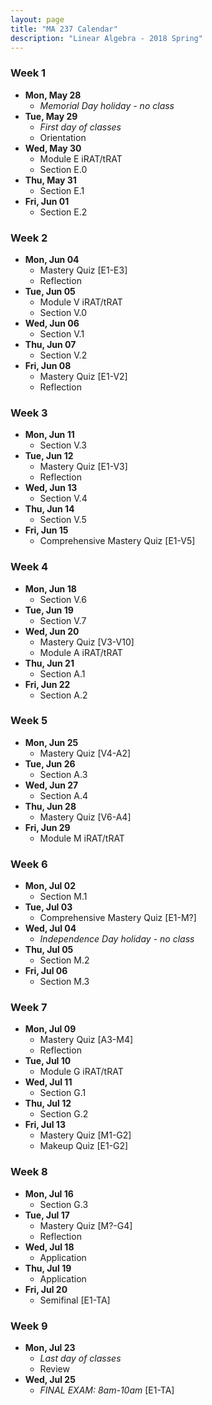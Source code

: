 ```yaml
---
layout: page
title: "MA 237 Calendar"
description: "Linear Algebra - 2018 Spring"
---
```


### Week 1

- **Mon, May 28**
    - *Memorial Day holiday - no class*
- **Tue, May 29**
    - *First day of classes*
    - Orientation
- **Wed, May 30**
    - Module E iRAT/tRAT
    - Section E.0
- **Thu, May 31**
    - Section E.1
- **Fri, Jun 01**
    - Section E.2

### Week 2

- **Mon, Jun 04**
  - Mastery Quiz [E1-E3]
  - Reflection
- **Tue, Jun 05**
  - Module V iRAT/tRAT
  - Section V.0
- **Wed, Jun 06**
  - Section V.1
- **Thu, Jun 07**
  - Section V.2
- **Fri, Jun 08**
  - Mastery Quiz [E1-V2]
  - Reflection

### Week 3

- **Mon, Jun 11**
  - Section V.3
- **Tue, Jun 12**
  - Mastery Quiz [E1-V3]
  - Reflection
- **Wed, Jun 13**
  - Section V.4
- **Thu, Jun 14**
  - Section V.5
- **Fri, Jun 15**
  - Comprehensive Mastery Quiz [E1-V5]

### Week 4

- **Mon, Jun 18**
  - Section V.6
- **Tue, Jun 19**
  - Section V.7
- **Wed, Jun 20**
  - Mastery Quiz [V3-V10]
  - Module A iRAT/tRAT
- **Thu, Jun 21**
  - Section A.1
- **Fri, Jun 22**
  - Section A.2

### Week 5

- **Mon, Jun 25**
  - Mastery Quiz [V4-A2]
- **Tue, Jun 26**
  - Section A.3
- **Wed, Jun 27**
  - Section A.4
- **Thu, Jun 28**
  - Mastery Quiz [V6-A4]
- **Fri, Jun 29**
  - Module M iRAT/tRAT

### Week 6

- **Mon, Jul 02**
  - Section M.1
- **Tue, Jul 03**
  - Comprehensive Mastery Quiz [E1-M?]
- **Wed, Jul 04**
  - *Independence Day holiday - no class*
- **Thu, Jul 05**
  - Section M.2
- **Fri, Jul 06**
  - Section M.3

### Week 7

- **Mon, Jul 09**
  - Mastery Quiz [A3-M4]
  - Reflection
- **Tue, Jul 10**
  - Module G iRAT/tRAT
- **Wed, Jul 11**
  - Section G.1
- **Thu, Jul 12**
  - Section G.2
- **Fri, Jul 13**
  - Mastery Quiz [M1-G2]
  - Makeup Quiz [E1-G2]

### Week 8

- **Mon, Jul 16**
  - Section G.3
- **Tue, Jul 17**
  - Mastery Quiz [M?-G4]
  - Reflection
- **Wed, Jul 18**
  - Application
- **Thu, Jul 19**
  - Application
- **Fri, Jul 20**
  - Semifinal [E1-TA]

### Week 9

- **Mon, Jul 23**
  - *Last day of classes*
  - Review
- **Wed, Jul 25**
  - *FINAL EXAM: 8am-10am* [E1-TA]
